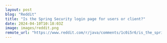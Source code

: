 ```yaml
---
layout: post
blog: "Reddit"
title: "Is the Spring Security login page for users or client?"
date: 2024-04-10T10:18:03Z
image: images/reddit.png
remote_url: "https://www.reddit.com/r/java/comments/1c0i5r6/is_the_spring_security_login_page_for_users_or/"
---
```

